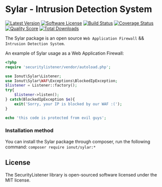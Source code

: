 Sylar - Intrusion Detection System
================
[![Latest Version](https://img.shields.io/packagist/v/ionut/sylar.svg?style=flat-square)](https://github.com/IonutBajescu/securitylistener/releases)
[![Software License](https://img.shields.io/badge/license-MIT-brightgreen.svg?style=flat-square)](LICENSE)
[![Build Status](https://img.shields.io/travis/IonutBajescu/securitylistener/master.svg?style=flat-square)](https://travis-ci.org/IonutBajescu/securitylistener)
[![Coverage Status](https://img.shields.io/scrutinizer/coverage/g/IonutBajescu/securitylistener.svg?style=flat-square)](https://scrutinizer-ci.com/g/IonutBajescu/securitylistener/code-structure)
[![Quality Score](https://img.shields.io/scrutinizer/g/IonutBajescu/securitylistener.svg?style=flat-square)](https://scrutinizer-ci.com/g/IonutBajescu/securitylistener)
[![Total Downloads](https://img.shields.io/packagist/dt/ionut/sylar.svg?style=flat-square)](https://packagist.org/packages/ionut/sylar)

The Sylar package is an open source `Web Application Firewall` && `Intrusion Detection System`.

An example of Sylar usage as a Web Application Firewall:
```php
<?php
require 'securitylistener/vendor/autoload.php';

use Ionut\Sylar\Listener;
use Ionut\Sylar\WAF\Exceptions\BlockedIpException;
$listener = Listener::factory();
try{
	$listener->listen();
} catch(BlockedIpException $e){
	exit('Sorry, your IP is blocked by our WAF :(');
}

echo 'this code is protected from evil guys';
```


### Installation method
You can install the Sylar package through composer, run the following command:
`composer require ionut/sylar:*`


License
---------------------

The SecurityListener library is open-sourced software licensed under the MIT license.
